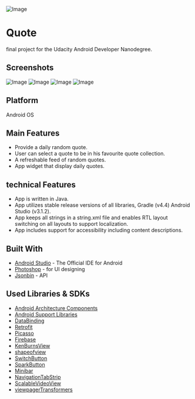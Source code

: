 ![Image](screenshots/Untitled-1.png)

# Quote
final project for the Udacity Android Developer Nanodegree.

## Screenshots
![Image](screenshots/splash1.png) ![Image](screenshots/mains.png)
![Image](screenshots/nodata.png) ![Image](screenshots/settings.png)

## Platform
Android OS
## Main Features 
* Provide a daily random quote.
* User can select a quote to be in his favourite quote collection.
* A refreshable feed of random quotes.
* App widget that display daily quotes. 
## technical Features 
* App is written in Java.
* App utilizes stable release versions of all libraries, Gradle (v4.4) Android Studio  (v3.1.2).
* App keeps all strings in a string.xml file and enables RTL layout switching on all layouts to support localization.
* App includes support for accessibility including content descriptions.

## Built With
* [Android Studio](https://developer.android.com/studio/index.html) - The Official IDE for Android
* [Photoshop](https://www.photoshop.com/) - for UI designing
* [Jsonbin](https://jsonbin.io/) - API

## Used Libraries & SDKs
* [Android Architecture Components](https://developer.android.com/topic/libraries/architecture/)
* [Android Support Libraries](https://developer.android.com/topic/libraries/support-library/packages.html)
* [DataBinding](https://developer.android.com/topic/libraries/data-binding/index.html)
* [Retrofit](https://square.github.io/retrofit/)
* [Picasso](http://square.github.io/picasso/)
* [Firebase](https://firebase.google.com/)
* [KenBurnsView](https://github.com/flavioarfaria/KenBurnsView)
* [shapeofview](https://github.com/florent37/ShapeOfView)
* [SwitchButton](https://github.com/KingJA/SwitchButton)
* [SparkButton](https://github.com/varunest/SparkButton)
* [Minibar](https://github.com/mayuroks/minibar)
* [NavigationTabStrip](https://github.com/Devlight/NavigationTabStrip)
* [ScalableVideoView](https://github.com/yqritc/Android-ScalableVideoView)
* [viewpagerTransformers](https://github.com/geftimov/android-viewpager-transformers)
